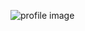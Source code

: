 ![profile image](https://avatars2.githubusercontent.com/u/40515308?s=460&u=8f69eceda1b14aeca71cb94d5ff597d22263b318&v=4)
